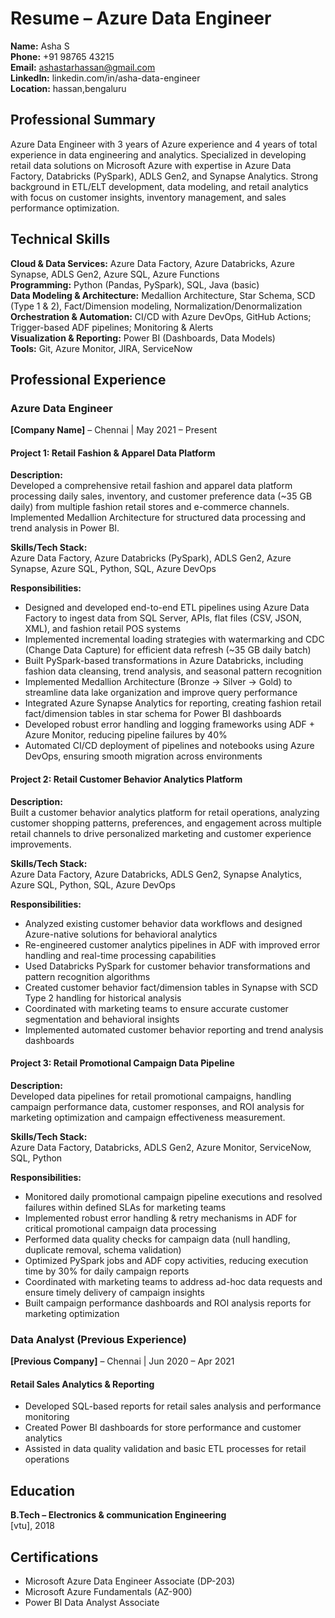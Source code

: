 # Resume – Azure Data Engineer

**Name:** Asha S  
**Phone:** +91 98765 43215  
**Email:** ashastarhassan@gmail.com  
**LinkedIn:** linkedin.com/in/asha-data-engineer  
**Location:** hassan,bengaluru 

## Professional Summary

Azure Data Engineer with 3 years of Azure experience and 4 years of total experience in data engineering and analytics. Specialized in developing retail data solutions on Microsoft Azure with expertise in Azure Data Factory, Databricks (PySpark), ADLS Gen2, and Synapse Analytics. Strong background in ETL/ELT development, data modeling, and retail analytics with focus on customer insights, inventory management, and sales performance optimization.

## Technical Skills

**Cloud & Data Services:** Azure Data Factory, Azure Databricks, Azure Synapse, ADLS Gen2, Azure SQL, Azure Functions  
**Programming:** Python (Pandas, PySpark), SQL, Java (basic)  
**Data Modeling & Architecture:** Medallion Architecture, Star Schema, SCD (Type 1 & 2), Fact/Dimension modeling, Normalization/Denormalization  
**Orchestration & Automation:** CI/CD with Azure DevOps, GitHub Actions; Trigger-based ADF pipelines; Monitoring & Alerts  
**Visualization & Reporting:** Power BI (Dashboards, Data Models)  
**Tools:** Git, Azure Monitor, JIRA, ServiceNow  

## Professional Experience

### Azure Data Engineer
**[Company Name]** – Chennai | May 2021 – Present  

#### Project 1: Retail Fashion & Apparel Data Platform

**Description:**  
Developed a comprehensive retail fashion and apparel data platform processing daily sales, inventory, and customer preference data (~35 GB daily) from multiple fashion retail stores and e-commerce channels. Implemented Medallion Architecture for structured data processing and trend analysis in Power BI.

**Skills/Tech Stack:**  
Azure Data Factory, Azure Databricks (PySpark), ADLS Gen2, Azure Synapse, Azure SQL, Python, SQL, Azure DevOps

**Responsibilities:**
- Designed and developed end-to-end ETL pipelines using Azure Data Factory to ingest data from SQL Server, APIs, flat files (CSV, JSON, XML), and fashion retail POS systems
- Implemented incremental loading strategies with watermarking and CDC (Change Data Capture) for efficient data refresh (~35 GB daily batch)
- Built PySpark-based transformations in Azure Databricks, including fashion data cleansing, trend analysis, and seasonal pattern recognition
- Implemented Medallion Architecture (Bronze → Silver → Gold) to streamline data lake organization and improve query performance
- Integrated Azure Synapse Analytics for reporting, creating fashion retail fact/dimension tables in star schema for Power BI dashboards
- Developed robust error handling and logging frameworks using ADF + Azure Monitor, reducing pipeline failures by 40%
- Automated CI/CD deployment of pipelines and notebooks using Azure DevOps, ensuring smooth migration across environments

#### Project 2: Retail Customer Behavior Analytics Platform

**Description:**  
Built a customer behavior analytics platform for retail operations, analyzing customer shopping patterns, preferences, and engagement across multiple retail channels to drive personalized marketing and customer experience improvements.

**Skills/Tech Stack:**  
Azure Data Factory, Azure Databricks, ADLS Gen2, Synapse Analytics, Azure SQL, Python, SQL, Azure DevOps

**Responsibilities:**
- Analyzed existing customer behavior data workflows and designed Azure-native solutions for behavioral analytics
- Re-engineered customer analytics pipelines in ADF with improved error handling and real-time processing capabilities
- Used Databricks PySpark for customer behavior transformations and pattern recognition algorithms
- Created customer behavior fact/dimension tables in Synapse with SCD Type 2 handling for historical analysis
- Coordinated with marketing teams to ensure accurate customer segmentation and behavioral insights
- Implemented automated customer behavior reporting and trend analysis dashboards

#### Project 3: Retail Promotional Campaign Data Pipeline

**Description:**  
Developed data pipelines for retail promotional campaigns, handling campaign performance data, customer responses, and ROI analysis for marketing optimization and campaign effectiveness measurement.

**Skills/Tech Stack:**  
Azure Data Factory, Databricks, ADLS Gen2, Azure Monitor, ServiceNow, SQL, Python

**Responsibilities:**
- Monitored daily promotional campaign pipeline executions and resolved failures within defined SLAs for marketing teams
- Implemented robust error handling & retry mechanisms in ADF for critical promotional campaign data processing
- Performed data quality checks for campaign data (null handling, duplicate removal, schema validation)
- Optimized PySpark jobs and ADF copy activities, reducing execution time by 30% for daily campaign reports
- Coordinated with marketing teams to address ad-hoc data requests and ensure timely delivery of campaign insights
- Built campaign performance dashboards and ROI analysis reports for marketing optimization

### Data Analyst (Previous Experience)
**[Previous Company]** – Chennai | Jun 2020 – Apr 2021  

#### Retail Sales Analytics & Reporting
- Developed SQL-based reports for retail sales analysis and performance monitoring
- Created Power BI dashboards for store performance and customer analytics
- Assisted in data quality validation and basic ETL processes for retail operations

## Education

**B.Tech – Electronics & communication Engineering**  
[vtu], 2018

## Certifications

- Microsoft Azure Data Engineer Associate (DP-203)
- Microsoft Azure Fundamentals (AZ-900)
- Power BI Data Analyst Associate

